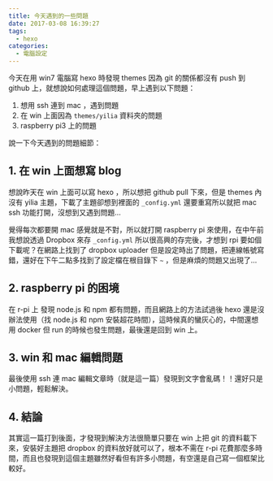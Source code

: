 ```yaml
---
title: 今天遇到的一些問題
date: 2017-03-08 16:39:27
tags:
  - hexo
categories:
  - 電腦設定
---
```


今天在用 win7 電腦寫 hexo 時發現 themes 因為 git 的關係都沒有 push 到 github 上，就想說如何處理這個問題，早上遇到以下問題：
1. 想用 ssh 連到 mac ，遇到問題
2. 在 win 上面因為 `themes/yilia` 資料夾的問題
3. raspberry pi3 上的問題



說一下今天遇到的問題細節：

<!--more-->

## 1. 在 win 上面想寫 blog

想說昨天在 win 上面可以寫 hexo ，所以想把 github pull 下來，但是 themes 內沒有 yilia 主題，下載了主題卻想到裡面的 `_config.yml` 還要重寫所以就把 mac ssh 功能打開，沒想到又遇到問題…

覺得每次都要開 mac 感覺就是不對，所以就打開 raspberry pi 來使用，在中午前我想說透過 Dropbox 來存 `_config.yml` 所以很高興的存完後，才想到 rpi 要如個下載呢？在網路上找到了 dropbox uploader 但是設定時出了問題，把連線帳號寫錯，還好在下午二點多找到了設定檔在根目錄下 `~` ，但是麻煩的問題又出現了…



## 2. raspberry pi 的困境

在 r-pi 上 發現 node.js 和 npm 都有問題，而且網路上的方法試過後 hexo 還是沒辦法使用（找 node.js 和 npm 安裝超花時間），這時候真的蠻灰心的，中間還想用 docker 但 run 的時候也發生問題，最後還是回到 win 上。



## 3. win 和 mac 編輯問題

最後使用 ssh 連 mac 編輯文章時（就是這一篇）發現到文字會亂碼！！還好只是小問題，輕鬆解決。



## 4. 結論

其實這一篇打到後面，才發現到解決方法很簡單只要在 win 上把 git 的資料載下來，安裝好主題把 dropbox 的資料放好就可以了，根本不需在 r-pi 花費那麼多時間，而且也發現到這個主題雖然好看但有許多小問題，有空還是自己寫一個框架比較好。 